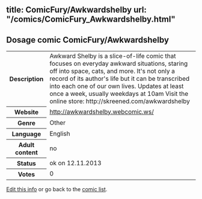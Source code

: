 title: ComicFury/Awkwardshelby
url: "/comics/ComicFury_Awkwardshelby.html"
---
Dosage comic ComicFury/Awkwardshelby
-----------------------------------------

<p id="msg"></p>
<script type="text/javascript">
if (window.location.search === '?edit_info_mail=sent_ok') {
  var elem = document.getElementById("msg");
  elem.innerHTML = 'Edited information sucessfully sent for review, which is usually done daily. Thanks!';
  elem.className = 'ok';
}
</script>
<table class="comicinfo">
<tr>
<th>Description</th><td>Awkward Shelby is a slice-of-life comic that focuses on everyday awkward situations, staring off into space, cats, and more. It's not only a record of its author's life but it can be transcribed into each one of our own lives. Updates at least once a week, usually weekdays at 10am Visit the online store: http://skreened.com/awkwardshelby</td>
</tr>
<tr>
<th>Website</th><td><a href="http://awkwardshelby.webcomic.ws/">http://awkwardshelby.webcomic.ws/</a></td>
</tr>
<tr>
<th>Genre</th><td>Other</td>
</tr>
<tr>
<th>Language</th><td>English</td>
</tr>
<tr>
<th>Adult content</th><td>no</td>
</tr>
<tr>
<th>Status</th><td>ok on 12.11.2013</td>
</tr>
<tr>
<th>Votes</th><td>0</td>
</tr>
</table>

[Edit this info](ComicFury_Awkwardshelby_edit.html) or go back to the [comic list](../comic-index.html).

